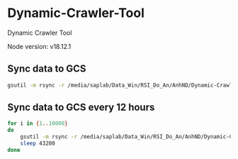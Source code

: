 # Dynamic-Crawler-Tool

Dynamic Crawler Tool

Node version: v18.12.1

## Sync data to GCS

```bash
gsutil -m rsync -r /media/saplab/Data_Win/RSI_Do_An/AnhND/Dynamic-Crawler-Tool/output gs://efiss/data/output
```

## Sync data to GCS every 12 hours

```bash
for i in {1..10000}
do
    gsutil -m rsync -r /media/saplab/Data_Win/RSI_Do_An/AnhND/Dynamic-Crawler-Tool/output gs://efiss/data/output
    sleep 43200
done
```
